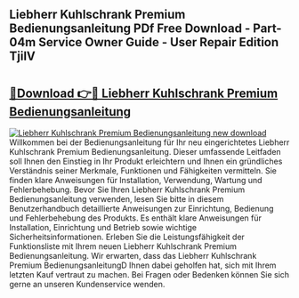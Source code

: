 ## Liebherr Kuhlschrank Premium Bedienungsanleitung PDf Free Download - Part-04m Service Owner Guide - User Repair Edition TjilV

# <h2><a href="http://df587h5.blite.top/?on=Liebherr+Kuhlschrank+Premium+Bedienungsanleitung">🔗Download 👉🔴 Liebherr Kuhlschrank Premium Bedienungsanleitung</a></h2>

[![Liebherr Kuhlschrank Premium Bedienungsanleitung new download](https://i.imgur.com/lujVjoI.png)](http://df587h5.blite.top/?on=Liebherr+Kuhlschrank+Premium+Bedienungsanleitung)
Willkommen bei der Bedienungsanleitung für Ihr neu eingerichtetes Liebherr Kuhlschrank Premium Bedienungsanleitung. Dieser umfassende Leitfaden soll Ihnen den Einstieg in Ihr Produkt erleichtern und Ihnen ein gründliches Verständnis seiner Merkmale, Funktionen und Fähigkeiten vermitteln. Sie finden klare Anweisungen für Installation, Verwendung, Wartung und Fehlerbehebung. Bevor Sie Ihren Liebherr Kuhlschrank Premium Bedienungsanleitung verwenden, lesen Sie bitte in diesem Benutzerhandbuch detaillierte Anweisungen zur Einrichtung, Bedienung und Fehlerbehebung des Produkts. Es enthält klare Anweisungen für Installation, Einrichtung und Betrieb sowie wichtige Sicherheitsinformationen. Erleben Sie die Leistungsfähigkeit der Funktionsliste mit Ihrem neuen Liebherr Kuhlschrank Premium Bedienungsanleitung. Wir erwarten, dass das Liebherr Kuhlschrank Premium BedienungsanleitungD Ihnen dabei geholfen hat, sich mit Ihrem letzten Kauf vertraut zu machen. Bei Fragen oder Bedenken können Sie sich gerne an unseren Kundenservice wenden.
